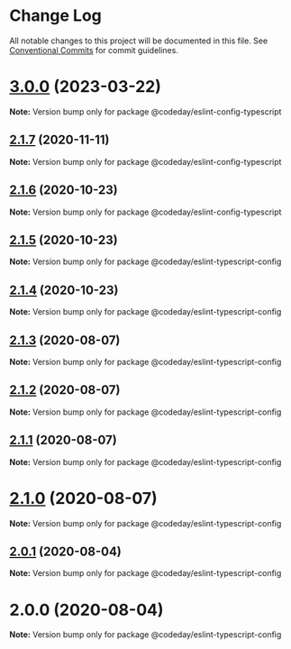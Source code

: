 # Change Log

All notable changes to this project will be documented in this file.
See [Conventional Commits](https://conventionalcommits.org) for commit guidelines.

# [3.0.0](https://github.com/codeday/eslint-config/compare/v2.1.7...v3.0.0) (2023-03-22)

**Note:** Version bump only for package @codeday/eslint-config-typescript





## [2.1.7](https://github.com/codeday/eslint-config/compare/v2.1.6...v2.1.7) (2020-11-11)

**Note:** Version bump only for package @codeday/eslint-config-typescript





## [2.1.6](https://github.com/codeday/eslint-config/compare/v2.1.5...v2.1.6) (2020-10-23)

**Note:** Version bump only for package @codeday/eslint-config-typescript





## [2.1.5](https://github.com/codeday/eslint-config/compare/v2.1.4...v2.1.5) (2020-10-23)

**Note:** Version bump only for package @codeday/eslint-typescript-config





## [2.1.4](https://github.com/codeday/eslint-config/compare/v2.1.3...v2.1.4) (2020-10-23)

**Note:** Version bump only for package @codeday/eslint-typescript-config





## [2.1.3](https://github.com/codeday/eslint-config/compare/v2.1.2...v2.1.3) (2020-08-07)

**Note:** Version bump only for package @codeday/eslint-typescript-config





## [2.1.2](https://github.com/codeday/eslint-config/compare/v2.1.1...v2.1.2) (2020-08-07)

**Note:** Version bump only for package @codeday/eslint-typescript-config





## [2.1.1](https://github.com/codeday/eslint-config/compare/v2.1.0...v2.1.1) (2020-08-07)

**Note:** Version bump only for package @codeday/eslint-typescript-config





# [2.1.0](https://github.com/codeday/eslint-config/compare/v2.0.1...v2.1.0) (2020-08-07)

**Note:** Version bump only for package @codeday/eslint-typescript-config





## [2.0.1](https://github.com/codeday/eslint-config/compare/v2.0.0...v2.0.1) (2020-08-04)

**Note:** Version bump only for package @codeday/eslint-typescript-config





# 2.0.0 (2020-08-04)

**Note:** Version bump only for package @codeday/eslint-typescript-config
